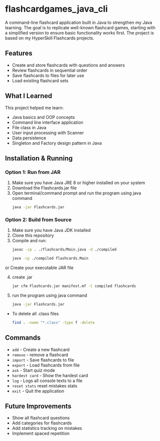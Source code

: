 # flashcardgames_java_cli
A command-line flashcard application built in Java to strengthen my Java learning. The goal is to replicate well-known flashcard games, starting with a simplified version to ensure basic functionality works first. The project is based on my HyperSkill Flashcards projects.

## Features
- Create and store flashcards with questions and answers
- Review flashcards in sequential order
- Save flashcards to files for later use
- Load existing flashcard sets

## What I Learned

This project helped me learn:
- Java basics and OOP concepts
- Command line interface application
- File class in Java
- User input processing with Scanner
- Data persistence
- Singleton and Factory design pattern in Java

## Installation & Running 
### Option 1: Run from JAR
1. Make sure you have Java JRE 8 or higher installed on your system
2. Download the Flashcards.jar file
3. Open terminal/command prompt and run the program using java command 
   ```bash
   java -jar Flashcards.jar 
   ```


### Option 2: Build from Source
1. Make sure you have Java JDK installed
2. Clone this repository
3. Compile and run:
   ```bash
   javac -cp . ./flashcards/Main.java -d ./compiled
   ```
   ```bash
   java -cp ./compiled flashcards.Main
   ```
or Create your executable JAR file

4. create .jar
   ```bash
   jar cfm Flashcards.jar manifest.mf -C compiled flashcards
   ```
5. run the program using java command 
   ```bash
   java -jar Flashcards.jar 
   ```


- To delete all .class files 
   ```bash
   find . -name "*.class" -type f -delete
   ```

## Commands

- `add` - Create a new flashcard
- `remove` - remove a flashcard
- `import` - Save flashcards to file
- `export` - Load flashcards from file
- `ask` - Start quiz mode
- `hardest card` - Show the hardest card
- `log` - Logs all console texts to a file
- `reset stats` reset mistakes stats
- `exit` - Quit the application

## Future Improvements
- Show all flashcard questions
- Add categories for flashcards
- Add statistics tracking on mistakes
- Implement spaced repetition